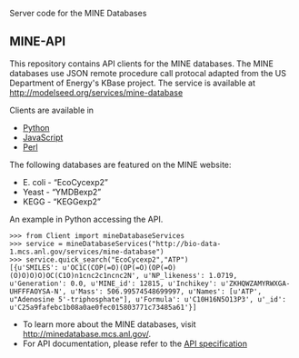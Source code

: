 Server code for the MINE Databases

## MINE-API

This repository contains API clients for the MINE databases. The MINE databases use JSON remote procedure call protocal adapted from the US Department of Energy's KBase project. The service is available at http://modelseed.org/services/mine-database

Clients are available in
* [Python](lib/biokbase/mine_database/Client.py)
* [JavaScript](lib/javascript/mine_database/Client.js)
* [Perl](lib/Bio/KBase/mine_database/Client.pm)

The following databases are featured on the MINE website:
* E. coli - “EcoCycexp2”
* Yeast - “YMDBexp2”
* KEGG - “KEGGexp2”

An example in Python accessing the API.

	>>> from Client import mineDatabaseServices
	>>> service = mineDatabaseServices("http://bio-data-1.mcs.anl.gov/services/mine-database")
	>>> service.quick_search("EcoCycexp2","ATP")
	[{u'SMILES': u'OC1C(COP(=O)(OP(=O)(OP(=O)(O)O)O)O)OC(C1O)n1cnc2c1ncnc2N', u'NP_likeness': 1.0719, u'Generation': 0.0, u'MINE_id': 12815, u'Inchikey': u'ZKHQWZAMYRWXGA-UHFFFAOYSA-N', u'Mass': 506.99574548699997, u'Names': [u'ATP', u"Adenosine 5'-triphosphate"], u'Formula': u'C10H16N5O13P3', u'_id': u'C25a9fafebc1b08a0ae0fec015803771c73485a61'}]

* To learn more about the MINE databases, visit http://minedatabase.mcs.anl.gov/. 
* For API documentation, please refer to the [API specification](http://jamesjeffryes.github.io/MINE-Server/)
